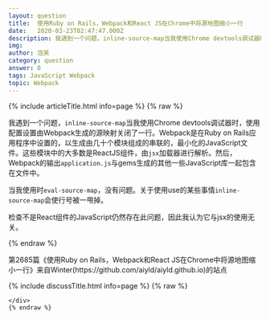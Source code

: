 ```yaml
---
layout: question
title:  使用Ruby on Rails，Webpack和React JS在Chrome中将源地图缩小一行
date:   2020-03-23T02:47:47.000Z
description: 我遇到一个问题，inline-source-map当我使用Chrome devtools调试器时，使用配置设置由Webpack生成的源映射关闭了一行。We...
img: 
author: 泡芙
category: question
answer: 0
tags: JavaScript Webpack
topic: Webpack
---
```

<div class="article-root">
  <div class="article">
    {% include articleTitle.html info=page %}
    {% raw %}
    <div class="article-content"><p><font style="vertical-align: inherit;"><font style="vertical-align: inherit;">我遇到一个问题，</font></font><code>inline-source-map</code><font style="vertical-align: inherit;"><font style="vertical-align: inherit;">当我使用Chrome devtools调试器时，使用配置设置</font><font style="vertical-align: inherit;">由Webpack生成的源映射</font><font style="vertical-align: inherit;">关闭了一行。</font><font style="vertical-align: inherit;">Webpack是在Ruby on Rails应用程序中设置的，以生成由几十个模块组成的串联的，最小化的JavaScript文件。</font><font style="vertical-align: inherit;">这些模块中的大多数是ReactJS组件，由</font></font><code>jsx</code><font style="vertical-align: inherit;"><font style="vertical-align: inherit;">加载器</font><font style="vertical-align: inherit;">进行解析</font><font style="vertical-align: inherit;">。</font><font style="vertical-align: inherit;">然后，Webpack的输出</font></font><code>application.js</code><font style="vertical-align: inherit;"><font style="vertical-align: inherit;">与gems生成的其他一些JavaScript库一起</font><font style="vertical-align: inherit;">包含在</font><font style="vertical-align: inherit;">文件中。</font></font></p>

<p><font style="vertical-align: inherit;"><font style="vertical-align: inherit;">当我使用时</font></font><code>eval-source-map</code><font style="vertical-align: inherit;"><font style="vertical-align: inherit;">，没有问题。</font><font style="vertical-align: inherit;">关于使用use的某些事情</font></font><code>inline-source-map</code><font style="vertical-align: inherit;"><font style="vertical-align: inherit;">会使行号被一甩掉。</font></font></p>

<p><font style="vertical-align: inherit;"><font style="vertical-align: inherit;">检查不是React组件的JavaScript仍然存在此问题，因此我认为它与jsx的使用无关。</font></font></p></div>
    {% endraw %}
  </div>
  <p class="winter_mark">第2685篇《使用Ruby on Rails，Webpack和React JS在Chrome中将源地图缩小一行》来自Winter(https://github.com/aiyld/aiyld.github.io)的站点</p>
  <div class="discuss-wrapper">
    {% include discussTitle.html info=page %}
    {% raw %}
    <div class="discuss-list">
    
    </div>
    {% endraw %}
  </div>
<div>
